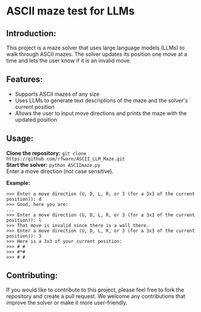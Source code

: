 # ASCII maze test for LLMs

## Introduction:

This project is a maze solver that uses large language models (LLMs) to walk through ASCII mazes. The solver updates its position one move at a time and lets the user know if it is an invalid move.

## Features:

- Supports ASCII mazes of any size
- Uses LLMs to generate text descriptions of the maze and the solver's current position
- Allows the user to input move directions and prints the maze with the updated position

## Usage:

**Clone the repository:**
`git clone https://github.com/rfwarn/ASCII_LLM_Maze.git`<br>
**Start the solver:** `python ASCIImaze.py`<br>
Enter a move direction (not case sensitive).

**Example:**

```
>>> Enter a move direction (U, D, L, R, or 3 (for a 3x3 of the current position)): d
>>> Good, here you are:
...
>>> Enter a move direction (U, D, L, R, or 3 (for a 3x3 of the current position)): l
>>> That move is invalid since there is a wall there.
>>> Enter a move direction (U, D, L, R, or 3 (for a 3x3 of the current position)): 3
>>> Here is a 3x3 of your current position:
>>> # #
>>> #*#
>>> # #
```

## Contributing:

If you would like to contribute to this project, please feel free to fork the repository and create a pull request. We welcome any contributions that improve the solver or make it more user-friendly.

